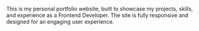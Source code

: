 This is my personal portfolio website, built to showcase my projects, skills, and experience as a Frontend Developer. The site is fully responsive and designed for an engaging user experience.


